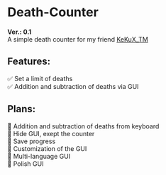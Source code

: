 # Death-Counter
**Ver.: 0.1**    
A simple death counter for my friend [KeKuX_TM](https://www.twitch.tv/kekux_tm)

## Features:
:white_check_mark: Set a limit of deaths    
:white_check_mark: Addition and subtraction of deaths via GUI    

## Plans:
:black_square_button: Addition and subtraction of deaths from keyboard    
:black_square_button: Hide GUI, exept the counter    
:black_square_button: Save progress    
:black_square_button: Customization of the GUI    
:black_square_button: Multi-language GUI    
:black_square_button: Polish GUI    
